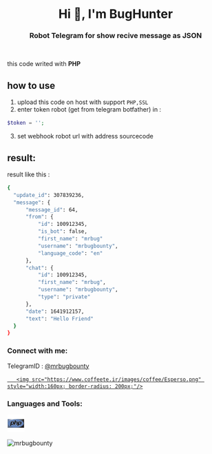 <h1 align="center">Hi 👋, I'm BugHunter</h1>
<h3 align="center">Robot Telegram for show recive message as JSON</h3>


<p align="left"> <a href="https://twitter.com/" target="blank"><img src="https://img.shields.io/twitter/follow/?logo=twitter&style=for-the-badge" alt="" /></a> </p>

this code writed with **PHP**

## how to use
1. upload this code on host with support `PHP,SSL`
2. enter token robot (get from telegram botfather) in :
  ```php
  $token = '';
```

3. set webhook robot url with address sourcecode 

## result:
result like this :
  ```bash
  {
    "update_id": 307839236,
    "message": {
        "message_id": 64,
        "from": {
            "id": 100912345,
            "is_bot": false,
            "first_name": "mrbug"
            "username": "mrbugbounty",
            "language_code": "en"
        },
        "chat": {
            "id": 100912345,
            "first_name": "mrbug",
            "username": "mrbugbounty",
            "type": "private"
        },
        "date": 1641912157,
        "text": "Hello Friend"
    }
}
  ```


<h3 align="left">Connect with me:</h3>
	
TelegramID : [@mrbugbounty](https://t.me/mrbugbounty)

<a href="http://www.coffeete.ir/BugHunter">

       <img src="https://www.coffeete.ir/images/coffee/Esperso.png" style="width:160px; border-radius: 200px;"/>
</a>

<h3 align="left">Languages and Tools:</h3>
<p align="left"> <a href="https://www.php.net" target="_blank" rel="noreferrer"> <img src="https://raw.githubusercontent.com/devicons/devicon/master/icons/php/php-original.svg" alt="php" width="40" height="40"/> </a> </p>
<p align="left"> <img src="https://komarev.com/ghpvc/?username=mrbugbounty&label=Profile%20views&color=0e75b6&style=flat" alt="mrbugbounty" /> </p>
